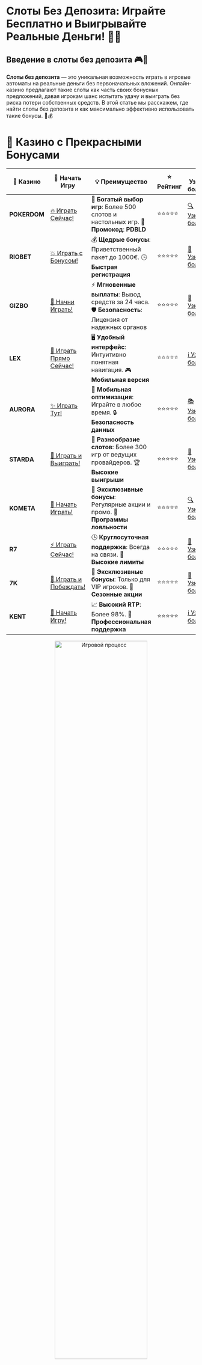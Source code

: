 # **Слоты Без Депозита: Играйте Бесплатно и Выигрывайте Реальные Деньги! 🎰💸**

## Введение в **слоты без депозита** 🎮🎉

**Слоты без депозита** — это уникальная возможность играть в игровые автоматы на реальные деньги без первоначальных вложений. Онлайн-казино предлагают такие слоты как часть своих бонусных предложений, давая игрокам шанс испытать удачу и выиграть без риска потери собственных средств. В этой статье мы расскажем, где найти слоты без депозита и как максимально эффективно использовать такие бонусы. 🚀💰

# 🌟 Казино с Прекрасными Бонусами

| 🎲 **Казино** | 🔗 **Начать Игру** | 💡 **Преимущество** | ⭐ **Рейтинг** | 🔗 **Узнать больше** | 🆕 **Новая информация** |
|--------------|---------------------|---------------------|----------------|----------------------|-------------------------|
| **POKERDOM**  | [🔥 Играть Сейчас!](https://brandplay.link/4k77v2yx) | 🎉 **Богатый выбор игр**: Более 500 слотов и настольных игр. 🎁 **Промокод**: **PDBLD** | ⭐⭐⭐⭐⭐ | [🔍 Узнать больше](https://brandplay.link/4k77v2yx) | 🏆 **Победители турниров** получают эксклюзивные подарки! |
| **RIOBET**    | [💥 Играть с Бонусом!](https://brandplay.link/7xBLTPyj) | 💰 **Щедрые бонусы**: Приветственный пакет до 1000€. 🕒 **Быстрая регистрация** | ⭐⭐⭐⭐⭐ | [📖 Узнать больше](https://brandplay.link/7xBLTPyj) | 💬 **Поддержка 24/7** для комфортной игры в любое время! |
| **GIZBO**     | [🚀 Начни Играть!](https://brandplay.link/bprXw4YV) | ⚡ **Мгновенные выплаты**: Вывод средств за 24 часа. 🛡️ **Безопасность**: Лицензия от надежных органов | ⭐⭐⭐⭐⭐ | [📝 Узнать больше](https://brandplay.link/bprXw4YV) | 🔒 **SSL-шифрование** для максимальной безопасности данных игроков. |
| **LEX**       | [💎 Играть Прямо Сейчас!](https://brandplay.link/zW4hdDFV) | 🖥️ **Удобный интерфейс**: Интуитивно понятная навигация. 🎮 **Мобильная версия** | ⭐⭐⭐⭐⭐ | [ℹ️ Узнать больше](https://brandplay.link/zW4hdDFV) | 📱 **Поддержка всех мобильных устройств** для удобства игры в любом месте. |
| **AURORA**    | [✨ Играть Тут!](https://10trafic-stat2.com/click/668546556bcc6313411604bd/6766/13032/subaccount) | 📱 **Мобильная оптимизация**: Играйте в любое время. 🔒 **Безопасность данных** | ⭐⭐⭐⭐⭐ | [📚 Узнать больше](https://10trafic-stat2.com/click/668546556bcc6313411604bd/6766/13032/subaccount) | 🌍 **Международная лицензия** на деятельность в разных странах. |
| **STARDА**    | [🎉 Играть и Выиграть!](https://brandplay.link/fB7xwRFL) | 🎰 **Разнообразие слотов**: Более 300 игр от ведущих провайдеров. 🏆 **Высокие выигрыши** | ⭐⭐⭐⭐⭐ | [🔎 Узнать больше](https://brandplay.link/fB7xwRFL) | 🎉 **Ежемесячные турниры** с крупными призами! |
| **KOMETA**    | [🎁 Начать Играть!](https://brandplay.link/8ZymQJV8) | 🎁 **Эксклюзивные бонусы**: Регулярные акции и промо. 🔄 **Программы лояльности** | ⭐⭐⭐⭐⭐ | [🔍 Узнать больше](https://brandplay.link/8ZymQJV8) | 🌟 **Персонализированные предложения** для долгосрочных игроков. |
| **R7**        | [⚡ Играть Сейчас!](https://brandplay.link/bMd3Yjsw) | 🕒 **Круглосуточная поддержка**: Всегда на связи. 💸 **Высокие лимиты** | ⭐⭐⭐⭐⭐ | [📖 Узнать больше](https://brandplay.link/bMd3Yjsw) | 🎯 **Рейтинг игроков** для лучших участников. |
| **7K**        | [🎯 Играть и Побеждать!](https://brandplay.link/BvQyFShp) | 🌟 **Эксклюзивные бонусы**: Только для VIP игроков. 🎉 **Сезонные акции** | ⭐⭐⭐⭐⭐ | [📝 Узнать больше](https://brandplay.link/BvQyFShp) | 🥇 **Особые привилегии** для постоянных игроков. |
| **KENT**      | [🔑 Начать Игру!](https://brandplay.link/Fv2WP3js) | 📈 **Высокий RTP**: Более 98%. 💼 **Профессиональная поддержка** | ⭐⭐⭐⭐⭐ | [ℹ️ Узнать больше](https://brandplay.link/Fv2WP3js) | 💬 **Поддержка на нескольких языках** для удобства игроков. |

<div align="center"> <img src="https://i.pinimg.com/originals/1d/b3/25/1db325483acbe642c6d4e6fdd73a4988.gif" alt="Игровой процесс" width="70%"> </div>
---

# 🚀 Быстрые Выигрыши и Поддержка

| 🎲 **Казино** | 🔗 **Начать Игру** | 💡 **Преимущество** | ⭐ **Рейтинг** | 🔗 **Узнать больше** | 🆕 **Новая информация** |
|--------------|---------------------|---------------------|----------------|----------------------|-------------------------|
| **GAMA**      | [🎯 Играть Прямо Сейчас!](https://brandplay.link/j6NMKsDz) | 🔍 **Интуитивный интерфейс**: Легкость использования. 🏅 **Престижные турниры** | ⭐⭐⭐⭐☆ | [🔎 Узнать больше](https://brandplay.link/j6NMKsDz) | 🏆 **Турниры с большими призами** каждый месяц. |
| **ONION**     | [💥 Играть и Выигрывать!](https://brandplay.link/zBGRVpQ9) | 🤑 **Низкие ставки**: Идеально для начинающих. 🔄 **Быстрые выводы** | ⭐⭐⭐⭐☆ | [🔍 Узнать больше](https://brandplay.link/zBGRVpQ9) | 🎮 **Казино для новичков** с простыми правилами. |
| **ЧЕМПИОН**   | [🏅 Играть в Турнире!](https://temon-gter.cfd/go/lRq?p80412p304504pcc44t17455) | 🏅 **Лояльная программа**: Награды за активность. 🎁 **Ежемесячные бонусы** | ⭐⭐⭐⭐☆ | [📖 Узнать больше](https://temon-gter.cfd/go/lRq?p80412p304504pcc44t17455) | 🥇 **Турниры и лояльность** — каждый шаг вознаграждается. |
| **VAVADA**    | [🚀 Играть Без Ожидания!](https://vavadapartner.pro/?promo=ea5c9275-6854-4505-94fc-95ab18221945-linkb2) | 🚀 **Быстрая регистрация**: Начните играть мгновенно. 🔐 **Безопасные транзакции** | ⭐⭐⭐⭐☆ | [📝 Узнать больше](https://vavadapartner.pro/?promo=ea5c9275-6854-4505-94fc-95ab18221945-linkb2) | 🏆 **Программа для новых игроков** с бонусами за регистрацию. |
| **FRIENDS**   | [🎉 Играть и Развлекаться!](https://gofriends.mba/linkb2) | 🤝 **Социальные игры**: Играйте с друзьями. 🌐 **Мультиплатформенность** | ⭐⭐⭐⭐☆ | [ℹ️ Узнать больше](https://gofriends.mba/linkb2) | 🎮 **Играйте с друзьями** и зарабатывайте бонусы за совместные действия. |
| **1WIN**      | [⚡ Играть и Выигрывать!](https://brandplay.link/smXVpBbG) | 🏆 **Спортивные ставки**: Широкий выбор видов спорта. 💵 **Высокие коэффициенты** | ⭐⭐⭐⭐☆ | [📚 Узнать больше](https://brandplay.link/smXVpBbG) | ⚽ **Бонусы на спортивные ставки** для активных игроков. |
| **DRIP**      | [💥 Играть Сразу!](https://drp-ircp01.com/c07e6a3db) | 🌐 **Инновационные игры**: Новейшие игровые технологии. 🛡️ **Высокая безопасность** | ⭐⭐⭐⭐☆ | [🔎 Узнать больше](https://drp-ircp01.com/c07e6a3db) | 🔧 **Инновационные функции** для удобства игры. |
| **JOYCASINO** | [🎰 Играть И Побеждать!](https://rpc30.call2me.pro/?/ru/registration?apkpop=0&partner=p24970p3291217pc98f) | 🎁 **Приятные бонусы**: Ежедневные акции и подарки. 🕹️ **Разнообразие игр** | ⭐⭐⭐⭐☆ | [🔍 Узнать больше](https://rpc30.call2me.pro/?/ru/registration?apkpop=0&partner=p24970p3291217pc98f) | 🎉 **Щедрые фриспины** для новых игроков. |
| **PLAYFORTUNA** | [🔥 Играть С Бонусом!](https://fortunapromo.net/alt/playfortuna/registration?0dc4a9362a71feb7e3f165fb8e766f70) | 🎉 **Регулярные акции**: Бонусы, фриспины и многое другое. 🏅 **Турниры** | ⭐⭐⭐⭐☆ | [📚 Узнать больше](https://fortunapromo.net/alt/playfortuna/registration?0dc4a9362a71feb7e3f165fb8e766f70) | 🎯 **Выгодные предложения** на популярные игры. |
| **SYKAA**     | [💸 Играть Сейчас!](https://s-two-way.com/?source=linkb2&pid=30697) | 💸 **Доступные ставки**: Идеально для новичков. 🎁 **Щедрые бонусы** | ⭐⭐⭐⭐☆ | [🔍 Узнать больше](https://s-two-way.com/?source=linkb2&pid=30697) | 💥 **Акции с большими бонусами** для новичков и опытных игроков. |

<div align="center"> <img src="https://schaeffers-cdn.s3.amazonaws.com/images/default-source/schaeffers-cdn-images/default-images/sectors/bigstock-casino-gambling-concept-with-f-369012793.jpg?sfvrsn=493ad806_4" alt="Игровой процесс" width="70%"> </div>
---

# 💸 Казино с Привлекательными Программами Лояльности

| 🎲 **Казино** | 🔗 **Начать Игру** | 💡 **Преимущество** | ⭐ **Рейтинг** | 🔗 **Узнать больше** | 🆕 **Новая информация** |
|--------------|---------------------|---------------------|----------------|----------------------|-------------------------|
| **KOMETA**    | [🎯 Начни Играть!](https://brandplay.link/8ZymQJV8) | 🎁 **Эксклюзивные бонусы**: Регулярные акции и промо. 🔄 **Программы лояльности** | ⭐⭐⭐⭐⭐ | [🔍 Узнать больше](https://brandplay.link/8ZymQJV8) | 🌟 **Персонализированные предложения** для долгосрочных игроков. |
| **1Xslots**   | [🏅 Играть Прямо Сейчас!](https://brandplay.link/hSB1khtr) | 🎉 **Множество акций**: Еженедельные бонусы и турниры. 🛡️ **Безопасность** | ⭐⭐⭐⭐⭐ | [📚 Узнать больше](https://brandplay.link/hSB1khtr) | 🏅 **Награды за активность**: участники программы лояльности получают специальные привилегии. |
| **R7**        | [🚀 Играть Сейчас!](https://brandplay.link/bMd3Yjsw) | 🕒 **Круглосуточная поддержка**: Всегда на связи. 💸 **Высокие лимиты** | ⭐⭐⭐⭐⭐ | [📖 Узнать больше](https://brandplay.link/bMd3Yjsw) | 💬 **VIP-поддержка** для постоянных игроков с приоритетом. |

<div align="center"> <img src="https://i.pinimg.com/originals/1d/b3/25/1db325483acbe642c6d4e6fdd73a4988.gif" alt="Игровой процесс" width="70%"> </div>
---

---

## Что такое **слоты без депозита**? 🧐💡

**Слоты без депозита** — это игровые автоматы, в которых игроки могут начать играть, не внося собственные деньги на счет. Обычно такие предложения доступны новичкам и могут быть представлены в виде фриспинов или бонусных средств. После активации бонуса можно начинать играть в слоты, и при удаче — выигрывать реальные деньги, не рискуя собственными средствами. 🎰💥

### Основные особенности **слотов без депозита** 📝✅

1. **Бесплатные вращения**: Вы получаете фриспины, которые можно использовать на определенные слоты.
2. **Бонусные средства**: Казино могут предоставить бонусные деньги для игры на слоты без депозита.
3. **Реальные выигрыши**: Все выигранные средства можно вывести, если выполнены условия отыгрыша.
4. **Условия отыгрыша**: Обычно такие бонусы сопровождаются требованиями по отыгрышу, которые необходимо выполнить перед выводом средств.

---

## Преимущества **слотов без депозита** 🏅💰

### 1. **Игра без риска** 💸💥

**Слоты без депозита** предоставляют уникальную возможность играть без вложений. Это идеальный способ попробовать свои силы в азартных играх и понять, какие слоты вам нравятся, не рискуя собственными деньгами.

### 2. **Возможность выигрыша реальных денег** 🎯💎

Несмотря на то, что вы не вносите депозит, все выигрыши с фриспинов или бонусных средств могут быть выведены, если выполнены условия отыгрыша. Это дает шанс выиграть реальные деньги без затрат.

### 3. **Широкий выбор игр** 🎮🌟

В онлайн-казино часто можно найти множество **слотов без депозита**, от классических фруктовых слотов до современных видеослотов с бонусными функциями. Выбор игр всегда большой, что делает процесс игры разнообразным и интересным.

### 4. **Простота получения бонуса** 🎁✨

Активировать бонусы на **слоты без депозита** обычно очень просто — достаточно пройти регистрацию на сайте казино, и вам могут быть предоставлены бесплатные спины или бонусные средства.

---

## Как выбрать лучшие **слоты без депозита**? 🏆🎰

### 1. **Проверенные онлайн-казино** 🏢🌐

Для начала важно выбрать лицензированное и проверенное казино. Казино с хорошей репутацией гарантируют честность игр и безопасность ваших данных. Обращайте внимание на отзывы других игроков и наличие лицензий.

### 2. **Размер бонуса и условия отыгрыша** 💡📊

Убедитесь, что условия отыгрыша бонуса разумны и выполнимы. Некоторые казино могут устанавливать высокие требования для вывода выигрышей, поэтому важно выбрать те, где условия более лояльные.

### 3. **Выбор слотов для фриспинов** 🎰🔍

Проверьте, на какие слоты можно использовать фриспины. Иногда бонусы предоставляются только для определенных игр, и важно выбрать те, которые вам интересны.

### 4. **Поддержка мобильных устройств** 📱💻

Выбирайте казино, которые предлагают мобильные версии слотов без депозита. Это позволит вам играть в любые удобные моменты, на ходу, с мобильного устройства.

---

## Где найти лучшие **слоты без депозита**? 🎮💎

### 1. **Pokerdom** 🏆🎰

- **Лицензия**: Curacao eGaming
- **Особенности**: Большой выбор слотов с бонусами, фриспины за регистрацию.
- **Методы пополнения**: Банковские карты, электронные кошельки, криптовалюты.

#### Преимущества:
- Множество слотов с бонусами и фриспинами.
- Быстрые выплаты и безопасность данных.
- Простой процесс регистрации и получения бонусов.

---

### 2. **Riobet** 🎲💎

- **Лицензия**: Malta Gaming Authority
- **Особенности**: Щедрые бонусы и фриспины за регистрацию.
- **Методы пополнения**: Visa, MasterCard, Skrill, Neteller.

#### Преимущества:
- Регулярные акции и бонусы без депозита.
- Широкий выбор слотов с высокой отдачей.
- Привлекательные бонусы на депозит.

---

### 3. **Gizbo** 💸🎉

- **Лицензия**: UK Gambling Commission
- **Особенности**: Множество слотов с фриспинами, быстрое пополнение счета.
- **Методы пополнения**: Банковские карты, электронные кошельки.

#### Преимущества:
- Простота использования и быстрые выплаты.
- Множество предложений для новых игроков.
- Разнообразие слотов с бонусными функциями.

---

### 4. **LEX** 🌟🎰

- **Лицензия**: Curacao eGaming
- **Особенности**: Программы лояльности, фриспины без депозита.
- **Методы пополнения**: Visa, MasterCard, Skrill.

#### Преимущества:
- Отличные бонусы для новых игроков.
- Множество слотов с высокими шансами на выигрыш.
- Простой и удобный интерфейс.

---

### 5. **Aurora** 🏅💎

- **Лицензия**: Malta Gaming Authority
- **Особенности**: Бесплатные спины на популярные слоты, щедрые бонусы.
- **Методы пополнения**: PayPal, Visa, MasterCard.

#### Преимущества:
- Щедрые бонусы и фриспины за регистрацию.
- Высокие RTP на слоты.
- Безопасные методы оплаты и быстрые выплаты.

---

### 6. **Starda** ✨🎰

- **Лицензия**: Curacao eGaming
- **Особенности**: Большое количество бонусных предложений, поддержка криптовалют.
- **Методы пополнения**: Электронные кошельки, криптовалюты.

#### Преимущества:
- Быстрая обработка выплат.
- Простой интерфейс и множество предложений для новичков.
- Множество слотов с фриспинами и бонусами.

---

## Заключение: Играйте в **слоты без депозита** и выигрывайте без риска! 🎉💰

**Слоты без депозита** предоставляют уникальную возможность играть бесплатно и выигрывать реальные деньги. Это отличная возможность для новичков познакомиться с онлайн-казино, а также шанс испытать удачу без риска потери собственных средств. Присоединяйтесь к одному из лучших онлайн-казино и начинайте играть в **слоты без депозита**! 🍀🎰

---

## Часто задаваемые вопросы (FAQ) ❓📚

### 1. Что такое **слоты без депозита**? 🎰💸

**Слоты без депозита** — это игровые автоматы, в которых можно играть бесплатно, используя бонусные деньги или фриспины, предоставленные казино без необходимости внесения депозита.

### 2. Как получить **слоты без депозита**? 📝🎁

Для получения слотов без депозита нужно зарегистрироваться в онлайн-казино, которое предлагает такие бонусы. После регистрации вам будут предоставлены фриспины или бонусные средства для игры на слоты.

### 3. Можно ли вывести выигрыш с **слотов без депозита**? 💵🎯

Да, выигранные средства можно вывести, если выполнены условия отыгрыша бонуса. Обычно для этого нужно сделать определенный оборот бонусных средств на слоты.

### 4. Где найти лучшие **слоты без депозита**? 🏆🎰

Вы можете найти **слоты без депозита** в лицензированных онлайн-казино, таких как Pokerdom, Riobet, Gizbo и других, которые предлагают бонусы для новых игроков.

